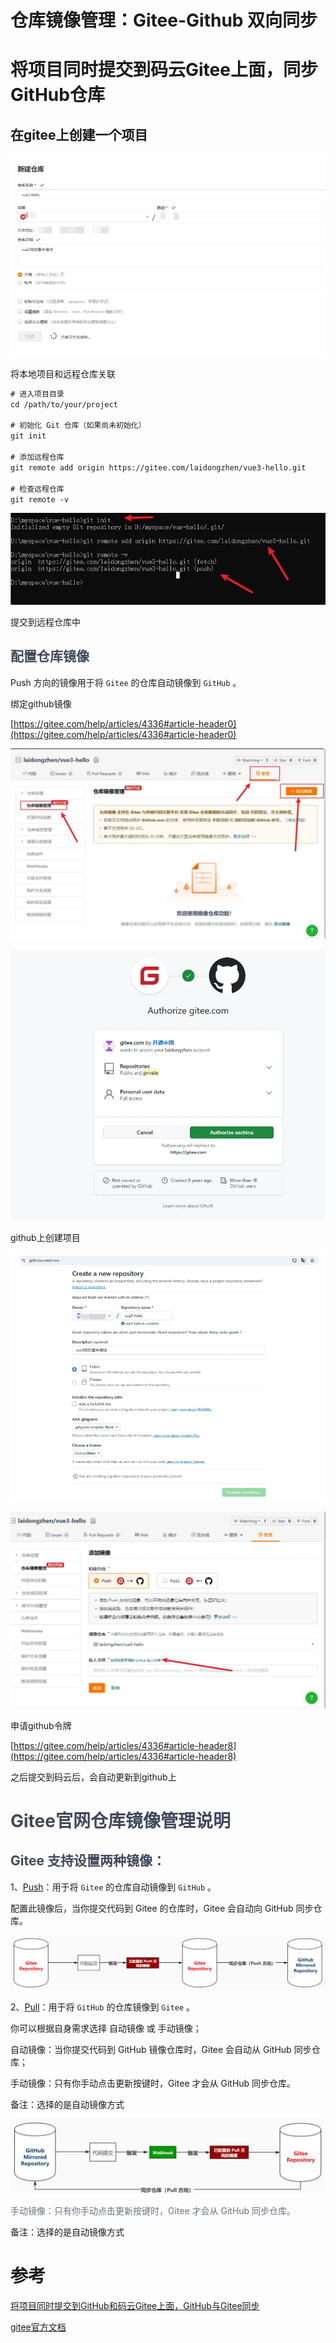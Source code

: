 # 仓库镜像管理：Gitee-Github 双向同步

# 将项目同时提交到码云Gitee上面，同步GitHub仓库

## 在gitee上创建一个项目

![image-20250318153325269](仓库镜像管理/image-20250318153325269.png)



将本地项目和远程仓库关联

```html
# 进入项目目录
cd /path/to/your/project

# 初始化 Git 仓库（如果尚未初始化）
git init

# 添加远程仓库
git remote add origin https://gitee.com/laidongzhen/vue3-hello.git

# 检查远程仓库
git remote -v
```

![image-20250318153427547](仓库镜像管理/image-20250318153427547.png)

提交到远程仓库中



## <font style="color:rgb(64, 72, 91);">配置仓库镜像</font>
Push 方向的镜像用于将 `Gitee` 的仓库自动镜像到 `GitHub` 。



绑定github镜像

[https://gitee.com/help/articles/4336#article-header0](https://gitee.com/help/articles/4336#article-header0)

![image-20250318153444411](仓库镜像管理/image-20250318153444411.png)



![image-20250318153456327](仓库镜像管理/image-20250318153456327.png)



github上创建项目

![image-20250318153524879](仓库镜像管理/image-20250318153524879.png)





![image-20250318153538410](仓库镜像管理/image-20250318153538410.png)



申请github令牌

[https://gitee.com/help/articles/4336#article-header8](https://gitee.com/help/articles/4336#article-header8)

之后提交到码云后，会自动更新到github上



# <font style="color:rgb(64, 72, 91);">Gitee官网仓库镜像管理说明</font>
## <font style="color:rgb(64, 72, 91);">Gitee 支持设置两种镜像：</font>
1、[Push](https://gitee.com/help/articles/4336#添加-push-方向的镜像)：用于将 `Gitee` 的仓库自动镜像到 `GitHub` 。

配置此镜像后，当你提交代码到 Gitee 的仓库时，Gitee 会自动向 GitHub 同步仓库。

![image-20250318153601405](仓库镜像管理/image-20250318153601405.png)



2、[Pull](https://gitee.com/help/articles/4336#添加-pull-方向的镜像)：用于将 `GitHub` 的仓库镜像到 `Gitee` 。

你可以根据自身需求选择 自动镜像 或 手动镜像；

自动镜像：当你提交代码到 GitHub 镜像仓库时，Gitee 会自动从 GitHub 同步仓库；

手动镜像：只有你手动点击更新按键时，Gitee 才会从 GitHub 同步仓库。

备注：选择的是自动镜像方式

![image-20250318153622120](仓库镜像管理/image-20250318153622120.png)

<font style="color:rgb(106, 115, 125);">手动镜像：只有你手动点击更新按键时，Gitee 才会从 GitHub 同步仓库。</font>

备注：选择的是自动镜像方式



# 参考
[将项目同时提交到GitHub和码云Gitee上面，GitHub与Gitee同步](https://blog.csdn.net/qq_37255976/article/details/135453841)



[gitee官方文档](https://gitee.com/help/articles/4336#article-header0)